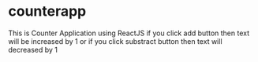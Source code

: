 # counterapp
 This is Counter Application using ReactJS if you click add button then text will be increased by 1 or if you click substract button then text will decreased by 1
